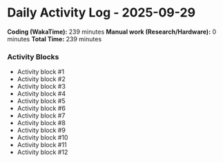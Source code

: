 # Daily Activity Log - 2025-09-29

**Coding (WakaTime):** 239 minutes
**Manual work (Research/Hardware):** 0 minutes
**Total Time:** 239 minutes

### Activity Blocks
- Activity block #1
- Activity block #2
- Activity block #3
- Activity block #4
- Activity block #5
- Activity block #6
- Activity block #7
- Activity block #8
- Activity block #9
- Activity block #10
- Activity block #11
- Activity block #12
